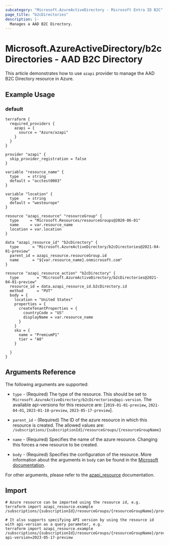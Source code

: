```yaml
---
subcategory: "Microsoft.AzureActiveDirectory - Microsoft Entra ID B2C"
page_title: "b2cDirectories"
description: |-
  Manages a AAD B2C Directory.
---
```


# Microsoft.AzureActiveDirectory/b2cDirectories - AAD B2C Directory

This article demonstrates how to use `azapi` provider to manage the AAD B2C Directory resource in Azure.

## Example Usage

### default

```hcl
terraform {
  required_providers {
    azapi = {
      source = "Azure/azapi"
    }
  }
}

provider "azapi" {
  skip_provider_registration = false
}

variable "resource_name" {
  type    = string
  default = "acctest0003"
}

variable "location" {
  type    = string
  default = "westeurope"
}

resource "azapi_resource" "resourceGroup" {
  type     = "Microsoft.Resources/resourceGroups@2020-06-01"
  name     = var.resource_name
  location = var.location
}

data "azapi_resource_id" "b2cDirectory" {
  type      = "Microsoft.AzureActiveDirectory/b2cDirectories@2021-04-01-preview"
  parent_id = azapi_resource.resourceGroup.id
  name      = "${var.resource_name}.onmicrosoft.com"
}

resource "azapi_resource_action" "b2cDirectory" {
  type        = "Microsoft.AzureActiveDirectory/b2cDirectories@2021-04-01-preview"
  resource_id = data.azapi_resource_id.b2cDirectory.id
  method      = "PUT"
  body = {
    location = "United States"
    properties = {
      createTenantProperties = {
        countryCode = "US"
        displayName = var.resource_name
      }
    }
    sku = {
      name = "PremiumP1"
      tier = "A0"
    }

  }
}

```



## Arguments Reference

The following arguments are supported:

* `type` - (Required) The type of the resource. This should be set to `Microsoft.AzureActiveDirectory/b2cDirectories@api-version`. The available api-versions for this resource are: [`2019-01-01-preview`, `2021-04-01`, `2023-01-18-preview`, `2023-05-17-preview`].

* `parent_id` - (Required) The ID of the azure resource in which this resource is created. The allowed values are:  
  `/subscriptions/{subscriptionId}/resourceGroups/{resourceGroupName}`

* `name` - (Required) Specifies the name of the azure resource. Changing this forces a new resource to be created.

* `body` - (Required) Specifies the configuration of the resource. More information about the arguments in `body` can be found in the [Microsoft documentation](https://learn.microsoft.com/en-us/azure/templates/Microsoft.AzureActiveDirectory/b2cDirectories?pivots=deployment-language-terraform).

For other arguments, please refer to the [azapi_resource](https://registry.terraform.io/providers/Azure/azapi/latest/docs/resources/resource) documentation.

## Import

 ```shell
 # Azure resource can be imported using the resource id, e.g.
 terraform import azapi_resource.example /subscriptions/{subscriptionId}/resourceGroups/{resourceGroupName}/providers/Microsoft.AzureActiveDirectory/b2cDirectories/{resourceName}
 
 # It also supports specifying API version by using the resource id with api-version as a query parameter, e.g.
 terraform import azapi_resource.example /subscriptions/{subscriptionId}/resourceGroups/{resourceGroupName}/providers/Microsoft.AzureActiveDirectory/b2cDirectories/{resourceName}?api-version=2023-05-17-preview
 ```
